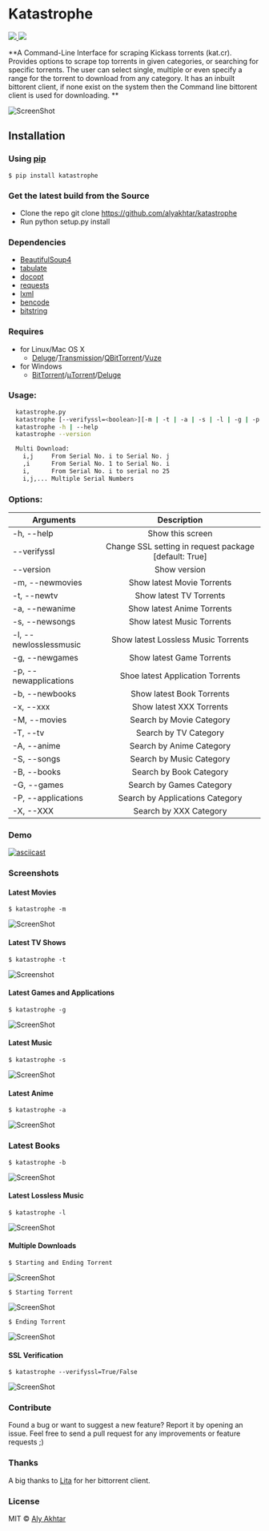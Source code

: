 # Katastrophe
<p align="left">
    <a href="https://pypi.python.org/pypi/katastrophe/1.1.5">
        <img src="https://img.shields.io/pypi/v/katastrophe.svg">
    </a>
    <a href="https://raw.githubusercontent.com/alyakhtar/Katastrophe/master/LICENSE.txt">
        <img src="https://img.shields.io/pypi/l/katastrophe.svg">
    </a>
</p>

**A Command-Line Interface for scraping Kickass torrents (kat.cr). Provides options to scrape top torrents in given categories, or searching for specific torrents. The user can select single, multiple or even specify a range for the torrent to download from any category. It has an inbuilt bittorent client, if none exist on the system then the Command line bittorent client is used for downloading. **

![ScreenShot](http://i.imgur.com/gVdTRPk.png)


## Installation

### Using [pip](https://pypi.python.org/pypi/pip/)

`$ pip install katastrophe`


### Get the latest build from the Source

* Clone the repo git clone https://github.com/alyakhtar/katastrophe
* Run python setup.py install


### Dependencies

* [BeautifulSoup4](https://pypi.python.org/pypi/beautifulsoup4/4.3.2)
* [tabulate](https://pypi.python.org/pypi/tabulate)
* [docopt](https://github.com/docopt/docopt)
* [requests](https://pypi.python.org/pypi/requests/)
* [lxml](https://pypi.python.org/pypi/lxml)
* [bencode](https://pypi.python.org/pypi/bencode/1.0)
* [bitstring](https://pypi.python.org/pypi/bitstring/3.1.3)


### Requires

* for Linux/Mac OS X
  - [Deluge](http://deluge-torrent.org)/[Transmission](http://transmissionbt.com)/[QBitTorrent](http://qbittorrent.sourceforge.net)/[Vuze](http://vuze.com)
* for Windows
  - [BitTorrent](https://www.bittorrent.com)/[μTorrent](https://utorrent.com)/[Deluge](http://deluge-torrent.org)



### Usage:
```sh
  katastrophe.py 
  katastrophe [--verifyssl=<boolean>][-m | -t | -a | -s | -l | -g | -p | -b | -x | -M | -T | -A | -S | -B | -G | -P | -X]
  katastrophe -h | --help
  katastrophe --version

  Multi Download:
    i,j     From Serial No. i to Serial No. j
    ,i      From Serial No. 1 to Serial No. i 
    i,      From Serial No. i to serial no 25
    i,j,... Multiple Serial Numbers

```

### Options:

| Arguments               | Description                                             |
| ----------------------- |:-------------------------------------------------------:|
| -h, --help              | Show this screen                                        |
| --verifyssl             | Change SSL setting in request package [default: True]   |
| --version               | Show version                                            |
| -m, --newmovies         | Show latest Movie Torrents                              |
| -t, --newtv             | Show latest TV Torrents                                 |
| -a, --newanime          | Show latest Anime Torrents                              |
| -s, --newsongs          | Show latest Music Torrents                              |
| -l, --newlosslessmusic  | Show latest Lossless Music Torrents                     |
| -g, --newgames          | Show latest Game Torrents                               |
| -p, --newapplications   | Shoe latest Application Torrents                        |  
| -b, --newbooks          | Show latest Book Torrents                               |
| -x, --xxx               | Show latest XXX Torrents                                |
| -M, --movies            | Search by Movie Category                                |
| -T, --tv                | Search by TV Category                                   |
| -A, --anime             | Search by Anime Category                                |
| -S, --songs             | Search by Music Category                                |
| -B, --books             | Search by Book Category                                 |
| -G, --games             | Search by Games Category                                |
| -P, --applications      | Search by Applications Category                         |    
| -X, --XXX               | Search by XXX Category                                  |

### Demo
[![asciicast](https://asciinema.org/a/4ije2cjuk0eyhyeqyed1fq2ys.png)](https://asciinema.org/a/4ije2cjuk0eyhyeqyed1fq2ys)

### Screenshots


#### Latest Movies


`$ katastrophe -m`


![ScreenShot](http://i.imgur.com/sMbc4Pb.png)


#### Latest TV Shows



`$ katastrophe -t`


![Screenshot](http://i.imgur.com/NJKtGWH.png)


#### Latest Games and Applications


`$ katastrophe -g`


![ScreenShot](http://i.imgur.com/YSQoOpS.png)


#### Latest Music 


`$ katastrophe -s`


![ScreenShot](http://i.imgur.com/PXcGIEO.png)


#### Latest Anime


`$ katastrophe -a`


![ScreenShot](http://i.imgur.com/IVnSAs1.png)


### Latest Books


`$ katastrophe -b`


![ScreenShot](http://i.imgur.com/DDwqrZF.png)


#### Latest Lossless Music


`$ katastrophe -l`


![ScreenShot](http://i.imgur.com/tknw3Zt.png)


#### Multiple Downloads


`$ Starting and Ending Torrent`


![ScreenShot](http://i.imgur.com/wy78wMu.png)


`$ Starting Torrent`


![ScreenShot](http://i.imgur.com/hBzll6P.png)


`$ Ending Torrent`


![ScreenShot](http://i.imgur.com/ziLjt25.png)


#### SSL Verification


`$ katastrophe --verifyssl=True/False`


![ScreenShot](http://i.imgur.com/Kh5MkYh.png)

### Contribute

Found a bug or want to suggest a new feature? Report it by opening an issue. Feel free to send a pull request for any improvements or feature requests ;)

### Thanks
A big thanks to [Lita](https://github.com/lita/bittorrent) for her bittorrent client.


### License

MIT © [Aly Akhtar](https://github.com/alyakhtar)
